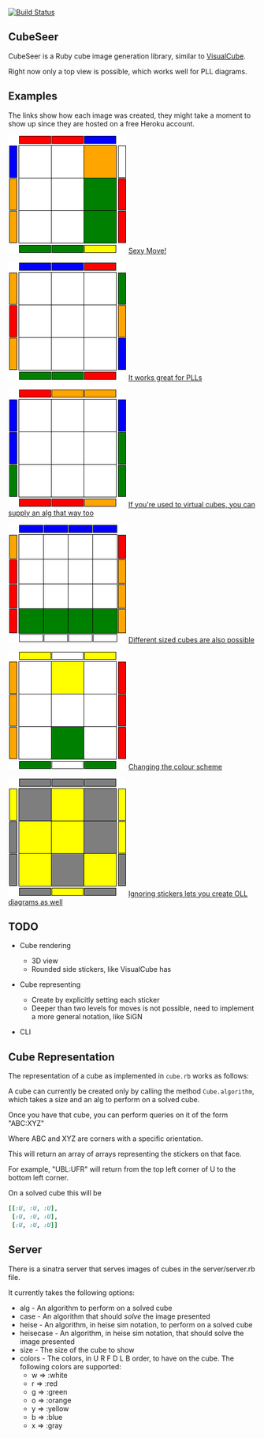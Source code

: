 [![Build Status](https://travis-ci.org/justinj/cubeseer.png?branch=master)](https://travis-ci.org/justinj/cubeseer)

CubeSeer
--------

CubeSeer is a Ruby cube image generation library,
similar to [VisualCube](http://cube.crider.co.uk/visualcube.php).

Right now only a top view is possible,
which works well for PLL diagrams.

Examples
--------

The links show how each image was created, they might take a moment to show up since they are hosted on a free Heroku account.


![Sexy Move](images/sexy.png)
[Sexy Move!](http://cubeseer.herokuapp.com/cube?alg=RUR'U')

![Tperm](images/tperm.png)
[It works great for PLLs](http://cubeseer.herokuapp.com/cube?case=RUR'U'R'FR2U'R'U'RUR'F')

![Virtual](images/heise.png)
[If you're used to virtual cubes, you can supply an alg that way too](http://cubeseer.herokuapp.com/cube?heise=kjejjifdkjejjifd)

![4x4](images/4x4.png)
[Different sized cubes are also possible](http://cubeseer.herokuapp.com/cube?size=4&alg=RwU2xRwU2RwU2Rw'U2LwU2Rw'U2RwU2Rw'U2Rw')

![Color Scheme](images/diffcolourschemes.png)
[Changing the colour scheme](http://cubeseer.herokuapp.com/cube?colors=wrgboy&heisecase=kufkufkufkuffkufkufkufku)

![OLL](images/oll.png)
[Ignoring stickers lets you create OLL diagrams as well](http://cubeseer.herokuapp.com/cube?colors=yxxxxx&heisecase=hkhiifkfijkgg)

TODO
----

* Cube rendering
  * 3D view
  * Rounded side stickers, like VisualCube has

* Cube representing
  * Create by explicitly setting each sticker
  * Deeper than two levels for moves is not possible, need to implement a more general notation, like SiGN

* CLI

Cube Representation
-------------------

The representation of a cube as implemented in `cube.rb` works as follows:

A cube can currently be created only by calling the method `Cube.algorithm`,
which takes a size and an alg to perform on a solved cube.

Once you have that cube,
you can perform queries on it of the form "ABC:XYZ"

Where ABC and XYZ are corners with a specific orientation.

This will return an array of arrays representing the stickers on that face.

For example, "UBL:UFR" will return from the top left corner of U to the bottom left corner.

On a solved cube this will be

```ruby
[[:U, :U, :U],
 [:U, :U, :U],
 [:U, :U, :U]]   
```

Server
------

There is a sinatra server that serves images of cubes in the server/server.rb file.

It currently takes the following options:

* alg - An algorithm to perform on a solved cube
* case - An algorithm that should _solve_ the image presented
* heise - An algorithm, in heise sim notation, to perform on a solved cube
* heisecase - An algorithm, in heise sim notation, that should solve the image presented
* size - The size of the cube to show
* colors - The colors, in U R F D L B order, to have on the cube. The following colors are supported:
  * w => :white
  * r => :red
  * g => :green
  * o => :orange
  * y => :yellow
  * b => :blue
  * x => :gray
